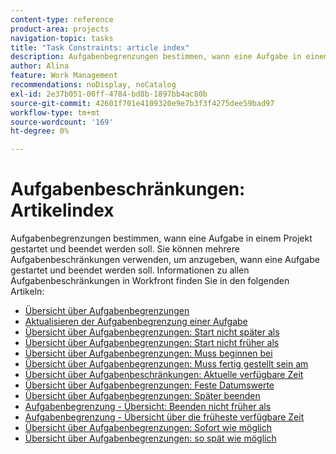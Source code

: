 ```yaml
---
content-type: reference
product-area: projects
navigation-topic: tasks
title: "Task Constraints: article index"
description: Aufgabenbegrenzungen bestimmen, wann eine Aufgabe in einem Projekt gestartet und beendet werden soll. Sie können mehrere Aufgabenbeschränkungen verwenden, um anzugeben, wann eine Aufgabe gestartet und beendet werden soll. Informationen zu allen Aufgabenbeschränkungen in Workfront finden Sie in den folgenden Artikeln.
author: Alina
feature: Work Management
recommendations: noDisplay, noCatalog
exl-id: 2e37b051-00ff-4784-bd8b-1897bb4ac80b
source-git-commit: 42601f701e4109320e9e7b3f3f4275dee59bad97
workflow-type: tm+mt
source-wordcount: '169'
ht-degree: 0%

---
```


# Aufgabenbeschränkungen: Artikelindex

<!-- Audited: 1/2024 -->

Aufgabenbegrenzungen bestimmen, wann eine Aufgabe in einem Projekt gestartet und beendet werden soll. Sie können mehrere Aufgabenbeschränkungen verwenden, um anzugeben, wann eine Aufgabe gestartet und beendet werden soll. Informationen zu allen Aufgabenbeschränkungen in Workfront finden Sie in den folgenden Artikeln:

* [Übersicht über Aufgabenbegrenzungen](../../../manage-work/tasks/task-constraints/task-constraint-overview.md)
* [Aktualisieren der Aufgabenbegrenzung einer Aufgabe](../../../manage-work/tasks/task-constraints/update-task-constraint-of-task.md)
* [Übersicht über Aufgabenbegrenzungen: Start nicht später als](../../../manage-work/tasks/task-constraints/start-no-later-than.md)
* [Übersicht über Aufgabenbegrenzungen: Start nicht früher als](../../../manage-work/tasks/task-constraints/start-no-earlier-than.md)
* [Übersicht über Aufgabenbegrenzungen: Muss beginnen bei](../../../manage-work/tasks/task-constraints/must-start-on.md)
* [Übersicht über Aufgabenbegrenzungen: Muss fertig gestellt sein am](../../../manage-work/tasks/task-constraints/must-finish-on.md)
* [Übersicht über Aufgabenbeschränkungen: Aktuelle verfügbare Zeit](../../../manage-work/tasks/task-constraints/latest-available-time.md)
* [Übersicht über Aufgabenbegrenzungen: Feste Datumswerte](../../../manage-work/tasks/task-constraints/fixed-dates.md)
* [Übersicht über Aufgabenbegrenzungen: Später beenden](../../../manage-work/tasks/task-constraints/finish-no-later-than.md)
* [Aufgabenbegrenzung - Übersicht: Beenden nicht früher als](../../../manage-work/tasks/task-constraints/finish-no-earlier-than.md)
* [Aufgabenbegrenzung - Übersicht über die früheste verfügbare Zeit](../../../manage-work/tasks/task-constraints/earliest-available-time.md)
* [Übersicht über Aufgabenbegrenzungen: Sofort wie möglich](../../../manage-work/tasks/task-constraints/as-soon-as-possible.md)
* [Übersicht über Aufgabenbegrenzungen: so spät wie möglich](../../../manage-work/tasks/task-constraints/as-late-as-possible.md)
